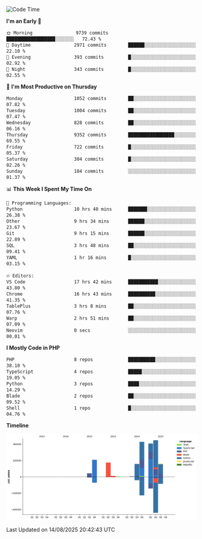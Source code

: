 <!--START_SECTION:waka-->
![Code Time](http://img.shields.io/badge/Code%20Time-3%2C997%20hrs%2050%20mins-blue)

**I'm an Early 🐤** 

```text
🌞 Morning                9739 commits        ██████████████████░░░░░░░   72.43 % 
🌆 Daytime                2971 commits        ██████░░░░░░░░░░░░░░░░░░░   22.10 % 
🌃 Evening                393 commits         █░░░░░░░░░░░░░░░░░░░░░░░░   02.92 % 
🌙 Night                  343 commits         █░░░░░░░░░░░░░░░░░░░░░░░░   02.55 % 
```
📅 **I'm Most Productive on Thursday** 

```text
Monday                   1052 commits        ██░░░░░░░░░░░░░░░░░░░░░░░   07.82 % 
Tuesday                  1004 commits        ██░░░░░░░░░░░░░░░░░░░░░░░   07.47 % 
Wednesday                828 commits         ██░░░░░░░░░░░░░░░░░░░░░░░   06.16 % 
Thursday                 9352 commits        █████████████████░░░░░░░░   69.55 % 
Friday                   722 commits         █░░░░░░░░░░░░░░░░░░░░░░░░   05.37 % 
Saturday                 304 commits         █░░░░░░░░░░░░░░░░░░░░░░░░   02.26 % 
Sunday                   184 commits         ░░░░░░░░░░░░░░░░░░░░░░░░░   01.37 % 
```


📊 **This Week I Spent My Time On** 

```text
💬 Programming Languages: 
Python                   10 hrs 40 mins      ███████░░░░░░░░░░░░░░░░░░   26.38 % 
Other                    9 hrs 34 mins       ██████░░░░░░░░░░░░░░░░░░░   23.67 % 
Git                      9 hrs 15 mins       ██████░░░░░░░░░░░░░░░░░░░   22.89 % 
SQL                      3 hrs 48 mins       ██░░░░░░░░░░░░░░░░░░░░░░░   09.41 % 
YAML                     1 hr 16 mins        █░░░░░░░░░░░░░░░░░░░░░░░░   03.15 % 

🔥 Editors: 
VS Code                  17 hrs 42 mins      ███████████░░░░░░░░░░░░░░   43.80 % 
Chrome                   16 hrs 43 mins      ██████████░░░░░░░░░░░░░░░   41.35 % 
TablePlus                3 hrs 8 mins        ██░░░░░░░░░░░░░░░░░░░░░░░   07.76 % 
Warp                     2 hrs 51 mins       ██░░░░░░░░░░░░░░░░░░░░░░░   07.09 % 
Neovim                   0 secs              ░░░░░░░░░░░░░░░░░░░░░░░░░   00.01 % 
```

**I Mostly Code in PHP** 

```text
PHP                      8 repos             ██████████░░░░░░░░░░░░░░░   38.10 % 
TypeScript               4 repos             █████░░░░░░░░░░░░░░░░░░░░   19.05 % 
Python                   3 repos             ████░░░░░░░░░░░░░░░░░░░░░   14.29 % 
Blade                    2 repos             ██░░░░░░░░░░░░░░░░░░░░░░░   09.52 % 
Shell                    1 repo              █░░░░░░░░░░░░░░░░░░░░░░░░   04.76 % 
```



**Timeline**

![Lines of Code chart](https://raw.githubusercontent.com/abrahamgreyson/abrahamgreyson/main/assets/bar_graph.png)


 Last Updated on 14/08/2025 20:42:43 UTC
<!--END_SECTION:waka-->
